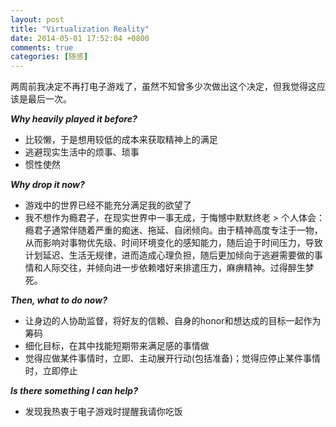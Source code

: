 ```yaml
---
layout: post
title: "Virtualization Reality"
date: 2014-05-01 17:52:04 +0800
comments: true
categories: [随感]
---
```

两周前我决定不再打电子游戏了，虽然不知曾多少次做出这个决定，但我觉得这应该是最后一次。

***Why heavily played it before?***

- 比较懒，于是想用较低的成本来获取精神上的满足
- 逃避现实生活中的烦事、琐事
- 惯性使然

***Why drop it now?***

- 游戏中的世界已经不能充分满足我的欲望了
- 我不想作为瘾君子，在现实世界中一事无成，于悔憾中默默终老
        > 个人体会：瘾君子通常伴随着严重的痴迷、拖延、自闭倾向。由于精神高度专注于一物，从而影响对事物优先级、时间环境变化的感知能力，随后迫于时间压力，导致计划延迟、生活无规律，进而造成心理负担，随后更加倾向于逃避需要做的事情和人际交往，并倾向进一步依赖嗜好来排遣压力，麻痹精神。过得醉生梦死。

***Then, what to do now?***

- 让身边的人协助监督，将好友的信赖、自身的honor和想达成的目标一起作为筹码
- 细化目标，在其中找能短期带来满足感的事情做
- 觉得应做某件事情时，立即、主动展开行动(包括准备)；觉得应停止某件事情时，立即停止

***Is there something I can help?***

- 发现我热衷于电子游戏时提醒我请你吃饭
